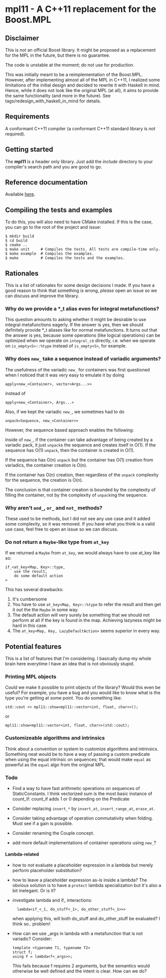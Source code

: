 # mpl11 - A C++11 replacement for the Boost.MPL

## Disclaimer
This is not an official Boost library. It might be proposed as a replacement
for the MPL in the future, but there is no guarantee.

The code is unstable at the moment; do not use for production.

This was initially meant to be a reimplementation of the Boost.MPL. However,
after implementing almost all of the MPL in C++11, I realized some limitations
of the initial design and decided to rewrite it with Haskell in mind. Hence,
while it does not look like the original MPL (at all), it aims to provide the
same functionality (and more in the future). See
tags/redesign_with_haskell_in_mind for details.


## Requirements
A conformant C++11 compiler (a conformant C++11 standard library
is _not_ required).


## Getting started
The __mpl11__ is a header only library. Just add the _include_ directory to
your compiler's search path and you are good to go.


## Reference documentation
Available [here](http://ldionne.github.io/mpl11).


## Compiling the tests and examples
To do this, you will also need to have CMake installed. If this is the case,
you can go to the root of the project and issue:

    $ mkdir build
    $ cd build
    $ cmake ..
    $ make unit     # Compiles the tests. All tests are compile-time only.
    $ make example  # Compiles the examples.
    $ make          # Compiles the tests and the examples.


## Rationales
This is a list of rationales for some design decisions I made. If you have a
good reason to think that something is wrong, _please_ open an issue so we can
discuss and improve the library.

### Why do we provide a *_t alias even for integral metafunctions?
This question amounts to asking whether it might be desirable to use
integral metafunctions eagerly. If the answer is yes, then we should
definitely provide *_t aliases like for normal metafunctions. It turns
out that the answer is yes, because some operations (like logical operations)
can be optimized when we operate on `integral_c`s directly, i.e. when we
operate on `is_empty<S>::%type` instead of `is_empty<S>`, for example.


### Why does `new_` take a sequence instead of variadic arguments?
The usefulness of the variadic `new_` for containers was first questioned
when I noticed that it was very easy to emulate it by doing

    apply<new_<Container>, vector<Args...>>

instead of

    apply<new_<Container>, Args...>

Also, if we kept the variadic `new_`, we sometimes had to do

    unpack<Sequence, new_<Container>>

However, the sequence based approach enables the following:

Inside of `new_`, if the container can take advantage of being created by a
variadic pack, it just `unpack`s the sequence and creates itself in O(1). If
the sequence has O(1) `unpack`, then the container is created in O(1).

If the sequence has O(n) `unpack` but the container has O(1) creation from
variadics, the container creation is O(n).

If the container has O(n) creation, then regardless of the `unpack` complexity
for the sequence, the creation is O(n).

The conclusion is that container creation is bounded by the complexity of
filling the container, not by the complexity of `unpack`ing the sequence.


### Why aren't `and_`, `or_` and `not_` methods?
These used to be methods, but I did not see any use case and it added some
complexity, so it was removed. If you have what you think is a valid use case,
feel free to open an issue so we can discuss.


### Do not return a `Maybe`-like type from `at_key`
If we returned a `Maybe` from `at_key`, we would always have to use at_key
like so:

    if_<at_key<Map, Key>::type,
        use the result,
        do some default action
    >

This has several drawbacks:

1. It's cumbersome
2. You have to use `at_key<Map, Key>::%type` to refer the result and then get
   it out the the `Maybe` in some way.
3. The default action will very surely be something that we should not perform
   at all if the key is found in the map. Achieving lazyness might be hard in
   this case.
4. The `at_key<Map, Key, LazyDefaultAction>` seems superior in every way.


## Potential features
This is a list of features that I'm considering. I basically dump my whole
brain here everytime I have an idea that is not obviously stupid.

### Printing MPL objects
Could we make it possible to print objects of the library? Would this even
be useful? For example, you have a bug and you would like to know what is
the type you're getting at some point. You do something like:

    std::cout << mpl11::show<mpl11::vector<int, float, char>>();

or

    mpl11::show<mpl11::vector<int, float, char>>(std::cout);


### Customizeable algorithms and intrinsics
Think about a convention or system to customize algorithms and intrinsics.
Something neat would be to have a way of passing a custom predicate when
using the equal intrinsic on sequences; that would make `equal` as powerful
as the `equal` algo from the original MPL.



### Todo
- Find a way to have fast arithmetic operations on sequences of
  StaticConstants. I think vectorized sum is the most basic instance
  of count_if: count_if adds 1 or 0 depending on the Predicate

- Consider replacing `insert_*` by `insert_at`, `insert_range_at`, `erase_at`.

- Consider taking advantage of operation commutativity when folding. Must see
  if a gain is possible.

- Consider renaming the Couple concept.

- add more default implementations of container operations using `new_`?


#### Lambda-related
- how to _not_ evaluate a placeholder expression in a lambda but merely
  perform placeholder substitution?

- how to leave a placeholder expression as-is inside a lambda?
  The obvious solution is to have a `protect` lambda specialization
  but it's also a bit inelegant. Or is it?

- investigate lambda and if_ interactions:

        lambda<if_<_1, do_stuff<_1>, do_other_stuff<_1>>>

  when applying this, will both do_stuff and do_other_stuff be evaluated?
  I think so.. problem!

- How can we use _args in lambda with a metafunction that is not variadic?
  Consider:

      template <typename T1, typename T2>
      struct f;
      using F = lambda<f<_args>>;

  This fails because f requires 2 arguments, but the semantics would
  otherwise be well defined and the intent is clear. How can we do?

